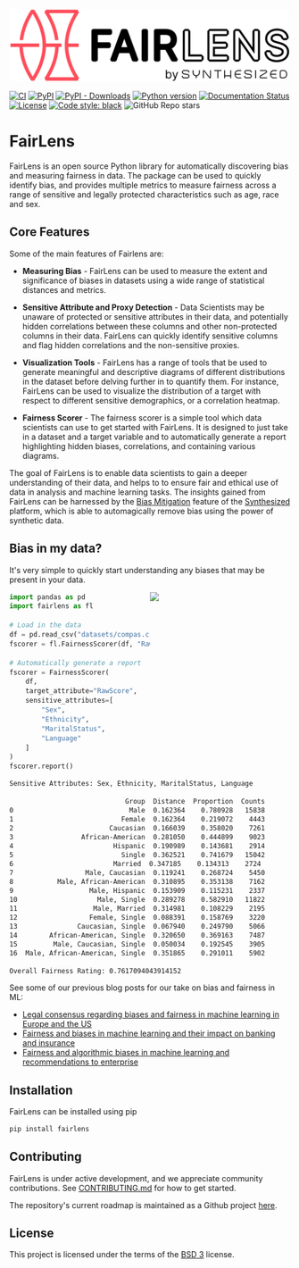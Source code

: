 ![FairLens Logo](docs/_static/FairLens_759x196.png)

[![CI](https://github.com/synthesized-io/fairlens/actions/workflows/ci.yml/badge.svg?branch=main&event=push)](https://github.com/synthesized-io/fairlens/actions/workflows/ci.yml)
[![PyPI](https://img.shields.io/pypi/v/fairlens)](https://pypi.org/project/fairlens/0.1.0rc1/)
[![PyPI - Downloads](https://img.shields.io/pypi/dw/fairlens)](https://pypi.org/project/fairlens/0.1.0rc1/)
[![Python version](https://img.shields.io/badge/python-3.6%20%7C%203.7%20%7C%203.8%20%7C%203.9-blue.svg)]()
[![Documentation Status](https://readthedocs.org/projects/fairlens/badge/?version=latest)]()
[![License](https://img.shields.io/badge/License-BSD%203--Clause-blue.svg)](https://opensource.org/licenses/BSD-3-Clause)
[![Code style: black](https://img.shields.io/badge/code%20style-black-000000.svg)](https://github.com/psf/black)
![GitHub Repo stars](https://img.shields.io/github/stars/synthesized-io/fairlens?style=social)

# FairLens

FairLens is an open source Python library for automatically discovering bias and measuring fairness in data. The package can be used to quickly identify bias, and provides multiple metrics to measure fairness across a range of sensitive and legally protected characteristics such as age, race and sex.

## Core Features

Some of the main features of Fairlens are:

- **Measuring Bias** - FairLens can be used to measure the extent and significance of biases in datasets using a wide range of statistical distances and metrics.

- **Sensitive Attribute and Proxy Detection** -  Data Scientists may be unaware of protected or sensitive attributes in their data, and potentially hidden correlations between these columns and other non-protected columns in their data. FairLens can quickly identify sensitive columns and flag hidden correlations and the non-sensitive proxies.

- **Visualization Tools** - FairLens has a range of tools that be used to generate meaningful and descriptive diagrams of different distributions in the dataset before delving further in to quantify them. For instance, FairLens can be used to visualize the distribution of a target with respect to different sensitive demographics, or a correlation heatmap.

- **Fairness Scorer** - The fairness scorer is a simple tool which data scientists can use to get started with FairLens. It is designed to just take in a dataset and a target variable and to automatically generate a report highlighting hidden biases, correlations, and containing various diagrams.


The goal of FairLens is to enable data scientists to gain a deeper understanding of their data, and helps to to ensure fair and ethical use of data in analysis and machine learning tasks. The insights gained from FairLens can be harnessed by the [Bias Mitigation](https://www.synthesized.io/post/synthesized-mitigates-bias-in-data) feature of the [Synthesized](https://synthesized.io) platform, which is able to automagically remove bias using the power of synthetic data.


## Bias in my data?
It's very simple to quickly start understanding any biases that may be present in your data.

<img width="50%" align="right" src="https://user-images.githubusercontent.com/13236749/128219642-baeb8577-11cc-4e5a-8a40-0065eb14037a.png">


```python
import pandas as pd
import fairlens as fl

# Load in the data
df = pd.read_csv("datasets/compas.csv")
fscorer = fl.FairnessScorer(df, "RawScore")

# Automatically generate a report
fscorer = FairnessScorer(
    df,
    target_attribute="RawScore",
    sensitive_attributes=[
        "Sex",
        "Ethnicity",
        "MaritalStatus",
        "Language"
    ]
)
fscorer.report()
```
```
Sensitive Attributes: Sex, Ethnicity, MaritalStatus, Language

                             Group  Distance  Proportion  Counts
0                             Male  0.162364    0.780928   15838
1                           Female  0.162364    0.219072    4443
2                        Caucasian  0.166039    0.358020    7261
3                 African-American  0.281050    0.444899    9023
4                         Hispanic  0.190989    0.143681    2914
5                           Single  0.362521    0.741679   15042
6                         Married  0.347185    0.134313    2724
7                  Male, Caucasian  0.119241    0.268724    5450
8           Male, African-American  0.310895    0.353138    7162
9                   Male, Hispanic  0.153909    0.115231    2337
10                    Male, Single  0.289278    0.582910   11822
11                   Male, Married  0.314981    0.108229    2195
12                  Female, Single  0.088391    0.158769    3220
13               Caucasian, Single  0.067940    0.249790    5066
14        African-American, Single  0.320650    0.369163    7487
15         Male, Caucasian, Single  0.050034    0.192545    3905
16  Male, African-American, Single  0.351865    0.291011    5902

Overall Fairness Rating: 0.7617094043914152
```

See some of our previous blog posts for our take on bias and fairness in ML:

- [Legal consensus regarding biases and fairness in machine learning in Europe and the US](https://www.synthesized.io/post/discrimination-by-artificial-intelligence-2)
- [Fairness and biases in machine learning and their impact on banking and insurance](https://www.synthesized.io/post/fairness-and-biases-in-machine-learning-and-their-impact-on-banking-and-insurance)
- [Fairness and algorithmic biases in machine learning and recommendations to enterprise](https://www.synthesized.io/post/fairness-and-algorithmic-biases-in-machine-learning-and-recommendations)


## Installation

FairLens can be installed using pip
```bash
pip install fairlens
```

## Contributing

FairLens is under active development, and we appreciate community contributions. See [CONTRIBUTING.md](https://github.com/synthesized-io/fairlens/blob/main/.github/CONTRIBUTING.md) for how to get started.

The repository's current roadmap is maintained as a Github project [here](https://github.com/synthesized-io/fairlens/projects/1).


## License

This project is licensed under the terms of the [BSD 3](https://github.com/synthesized-io/fairlens/blob/main/LICENSE.md) license.
